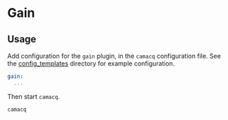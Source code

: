 # Gain

## Usage

Add configuration for the `gain` plugin, in the `camacq` configuration file.
See the [config_templates](../../config_templates/) directory for example configuration.

```yaml
gain:
  ...
```

Then start `camacq`.

```sh
camacq
```
